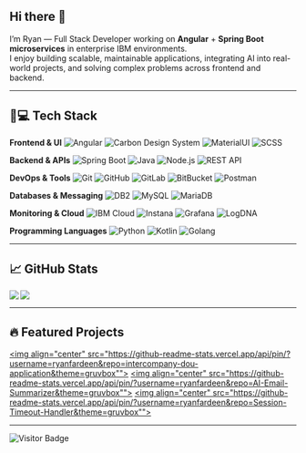 ## Hi there 👋

I’m Ryan — Full Stack Developer working on **Angular** + **Spring Boot microservices** in enterprise IBM environments.  
I enjoy building scalable, maintainable applications, integrating AI into real-world projects, and solving complex problems across frontend and backend.

---

## 🚀💻 Tech Stack

**Frontend & UI**
![Angular](https://img.shields.io/badge/Angular-%23DD0031.svg?style=flat-square&logo=angular&logoColor=white)
![Carbon Design System](https://img.shields.io/badge/Carbon%20Design%20System-000000?style=flat-square&logo=ibm&logoColor=white)
![MaterialUI](https://img.shields.io/badge/Material%20UI-0081CB?style=flat-square&logo=mui&logoColor=white)
![SCSS](https://img.shields.io/badge/SCSS-hotpink.svg?style=flat-square&logo=Sass&logoColor=white)

**Backend & APIs**
![Spring Boot](https://img.shields.io/badge/Spring%20Boot-6DB33F.svg?style=flat-square&logo=springboot&logoColor=white)
![Java](https://img.shields.io/badge/Java-orange?style=flat-square&logo=java)
![Node.js](https://img.shields.io/badge/Node.js-339933.svg?style=flat-square&logo=node.js&logoColor=white)
![REST API](https://img.shields.io/badge/REST-02569B?style=flat-square&logo=rest&logoColor=white)

**DevOps & Tools**
![Git](https://img.shields.io/badge/-Git-black?style=flat-square&logo=git)
![GitHub](https://img.shields.io/badge/-GitHub-181717?style=flat-square&logo=github)
![GitLab](https://img.shields.io/badge/-GitLab-FCA121?style=flat-square&logo=gitlab)
![BitBucket](https://img.shields.io/badge/-BitBucket-darkblue?style=flat-square&logo=bitbucket)
![Postman](https://img.shields.io/badge/Postman-black?style=flat-square&logo=postman)

**Databases & Messaging**
![DB2](https://img.shields.io/badge/IBM%20DB2-003B57?style=flat-square&logo=ibm&logoColor=white)
![MySQL](https://img.shields.io/badge/MySQL-black?style=flat-square&logo=mysql)
![MariaDB](https://img.shields.io/badge/MariaDB-black?style=flat-square&logo=mariadb)

**Monitoring & Cloud**
![IBM Cloud](https://img.shields.io/badge/IBM%20Cloud-1261FE?style=flat-square&logo=ibmcloud&logoColor=white)
![Instana](https://img.shields.io/badge/Instana-FFCC00?style=flat-square&logo=instana&logoColor=black)
![Grafana](https://img.shields.io/badge/Grafana-black?style=flat-square&logo=grafana)
![LogDNA](https://img.shields.io/badge/LogDNA-000000?style=flat-square)

**Programming Languages**
![Python](https://img.shields.io/badge/-Python-black?style=flat-square&logo=python)
![Kotlin](https://img.shields.io/badge/Kotlin-black?style=flat-square&logo=kotlin)
![Golang](https://img.shields.io/badge/Golang-00ADD8?style=flat-square&logo=go&logoColor=white)

---

## 📈 GitHub Stats

<img align="left" src="https://github-readme-stats.vercel.app/api?username=ryanfardeen&show_icons=true&count_private=true&theme=gruvbox" />
<img src="https://github-readme-stats.vercel.app/api/top-langs/?username=ryanfardeen&layout=compact&count_private=true&theme=gruvbox" />

---

## 🔥 Featured Projects

<a href="https://w3.ibm.com/w3publisher/intercompany-dou-application/access-to-ida/" target="_blank"><img align="center" src="https://github-readme-stats.vercel.app/api/pin/?username=ryanfardeen&repo=intercompany-dou-application&theme=gruvbox""></a>
<a href="https://github.com/ryanfardeen/AI-Email-Summarizer" target="_blank"><img align="center" src="https://github-readme-stats.vercel.app/api/pin/?username=ryanfardeen&repo=AI-Email-Summarizer&theme=gruvbox""></a>
<a href="https://github.com/ryanfardeen/Session-Timeout-Handler" target="_blank"><img align="center" src="https://github-readme-stats.vercel.app/api/pin/?username=ryanfardeen&repo=Session-Timeout-Handler&theme=gruvbox""></a>

---

![Visitor Badge](https://visitor-badge.laobi.icu/badge?page_id=ryanfardeen.ryanfardeen)
